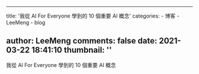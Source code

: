 
---
title: '我從 AI For Everyone 學到的 10 個重要 AI 概念'
categories: 
    - 博客
    - LeeMeng
    - blog

author: LeeMeng
comments: false
date: 2021-03-22 18:41:10
thumbnail: ''
---

<div>   
我從 AI For Everyone 學到的 10 個重要 AI 概念  
</div>
            